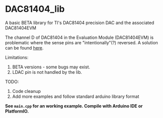 # DAC81404_lib
A basic BETA library for TI's DAC81404 precision DAC and the associated DAC81404EVM

The channel D of DAC81404 in the Evaluation Module (DAC81404EVM) is problematic where the sense pins are "intentionally"(?) reversed. A solution can be found [here](https://e2e.ti.com/support/data-converters-group/data-converters/f/data-converters-forum/980539/dac81404evm-weird-behavior-of-one-dac-channel).

Limitations:
1. BETA versions - some bugs may exist. 
2. LDAC pin is not handled by the lib.

TODO: 
1. Code cleanup
2. Add more examples and follow standard arduino library format

**See `main.cpp` for an working example. Compile with Arduino IDE or PlatformIO.**

